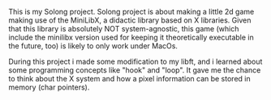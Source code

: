 This is my Solong project. 
Solong project is about making a little 2d game making use of the MiniLibX, a didactic library based on X libraries.
Given that this library is absolutely NOT system-agnostic, this game (which include the minilibx version used for keeping it theoretically executable in the future, too) is likely to only work under MacOs.

During this project i made some modification to my libft, and i learned about some programming concepts like "hook" and "loop". It gave me the chance to think about the X system and how a pixel information can be stored in memory (char pointers).
